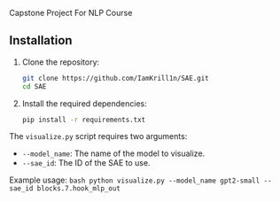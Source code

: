 Capstone Project For NLP Course

## Installation

1. Clone the repository:
    ```bash
    git clone https://github.com/IamKrill1n/SAE.git
    cd SAE
    ```

2. Install the required dependencies:
    ```bash
    pip install -r requirements.txt
    ```


The `visualize.py` script requires two arguments:
- `--model_name`: The name of the model to visualize.
- `--sae_id`: The ID of the SAE to use.

Example usage:
    ```bash
    python visualize.py --model_name gpt2-small --sae_id blocks.7.hook_mlp_out
    ```